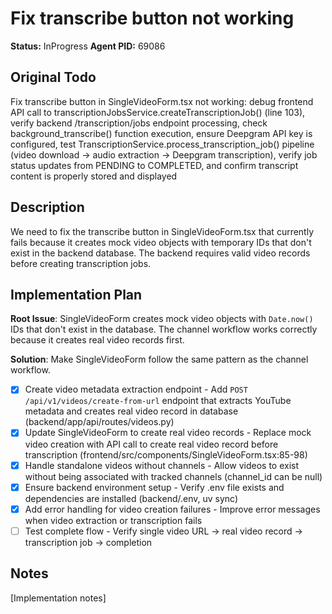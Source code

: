 # Fix transcribe button not working
**Status:** InProgress
**Agent PID:** 69086

## Original Todo
Fix transcribe button in SingleVideoForm.tsx not working: debug frontend API call to transcriptionJobsService.createTranscriptionJob() (line 103), verify backend /transcription/jobs endpoint processing, check background_transcribe() function execution, ensure Deepgram API key is configured, test TranscriptionService.process_transcription_job() pipeline (video download → audio extraction → Deepgram transcription), verify job status updates from PENDING to COMPLETED, and confirm transcript content is properly stored and displayed

## Description
We need to fix the transcribe button in SingleVideoForm.tsx that currently fails because it creates mock video objects with temporary IDs that don't exist in the backend database. The backend requires valid video records before creating transcription jobs.

## Implementation Plan
**Root Issue**: SingleVideoForm creates mock video objects with `Date.now()` IDs that don't exist in the database. The channel workflow works correctly because it creates real video records first.

**Solution**: Make SingleVideoForm follow the same pattern as the channel workflow.

- [x] Create video metadata extraction endpoint - Add `POST /api/v1/videos/create-from-url` endpoint that extracts YouTube metadata and creates real video record in database (backend/app/api/routes/videos.py)
- [x] Update SingleVideoForm to create real video records - Replace mock video creation with API call to create real video record before transcription (frontend/src/components/SingleVideoForm.tsx:85-98)
- [x] Handle standalone videos without channels - Allow videos to exist without being associated with tracked channels (channel_id can be null)
- [x] Ensure backend environment setup - Verify .env file exists and dependencies are installed (backend/.env, uv sync)
- [x] Add error handling for video creation failures - Improve error messages when video extraction or transcription fails
- [ ] Test complete flow - Verify single video URL → real video record → transcription job → completion

## Notes
[Implementation notes]